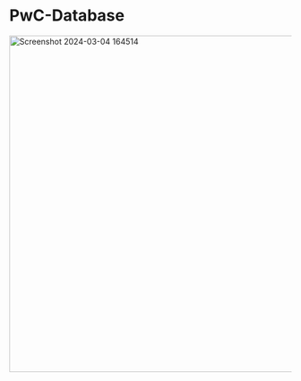 # PwC-Database

<img width="602" alt="Screenshot 2024-03-04 164514" src="https://github.com/hamzahalhalabi1/PwC-Database/assets/80872291/02fe6812-1477-4888-91d1-efc3b22d052f">
